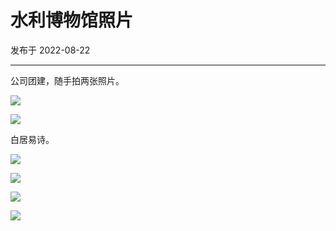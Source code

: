 # 水利博物馆照片

发布于 2022-08-22 
  
---


公司团建，随手拍两张照片。

![](https://imgurl.zishu.me/images/2022/08/22/63036e36c5935.jpg)

![](https://imgurl.zishu.me/images/2022/08/22/63036e3936ef3.jpg)

白居易诗。

![](https://imgurl.zishu.me/images/2022/08/22/63036e37d6f52.jpg)

![](https://imgurl.zishu.me/images/2022/08/22/63036e386cabd.jpg)

![](https://imgurl.zishu.me/images/2022/08/22/63036e38c9210.jpg)

![](https://imgurl.zishu.me/images/2022/08/22/63036e373d56e.jpg)
